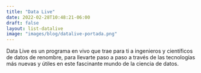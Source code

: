 ```yaml
---
title: "Data Live"
date: 2022-02-28T10:48:21-06:00
draft: false
layout: list-datalive
image: "images/blog/datalive-portada.png"
---
```


Data Live es un programa en vivo que trae para ti a ingenieros y científicos de datos de renombre, para llevarte paso a paso a través de las tecnologías más nuevas y útiles en este fascinante mundo de la ciencia de datos.

